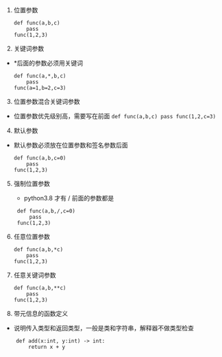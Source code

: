1. 位置参数
    ```
    def func(a,b,c)
        pass
    func(1,2,3)    
    ```
2. 关键词参数
  - *后面的参数必须用关键词
    ```
    def func(a,*,b,c)
        pass
    func(a=1,b=2,c=3)    
    ```
3. 位置参数混合关键词参数
  -  位置参数优先级别高，需要写在前面
    ```
    def func(a,b,c)
        pass
    func(1,2,c=3)    
    ```
4. 默认参数
  - 默认参数必须放在位置参数和签名参数后面
    ```
    def func(a,b,c=0)  
        pass
    func(1,2,3)    
    ```
5. 强制位置参数 
    - python3.8 才有 / 前面的参数都是
   ```
    def func(a,b,/,c=0)  
        pass
    func(1,2,3)    
    ```  
6. 任意位置参数
    ```
    def func(a,b,*c)
        pass
    func(1,2,3)    
    ```
7. 任意关键词参数
    ```
    def func(a,b,**c)
        pass
    func(1,2,3)    
    ```

8. 带元信息的函数定义
  - 说明传入类型和返回类型，一般是类和字符串，解释器不做类型检查
```
    def add(x:int, y:int) -> int:
        return x + y
```        

